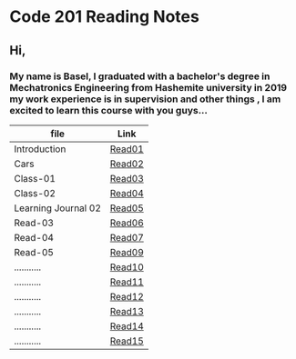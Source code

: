 # Code 201 Reading Notes

## **Hi,**

### My name is Basel, I graduated with a bachelor's degree in Mechatronics Engineering from Hashemite university in 2019 my work experience is in supervision and other things , I am excited to learn this course with you guys...


| file               | Link       |
| ------------------ | -----------|
| Introduction       | [Read01](https://bassel07.github.io/Reading-Notes201/) |
| Cars               | [Read02](https://bassel07.github.io/Cars/)   |
| Class-01           |  [Read03](https://bassel07.github.io/Reading-Notes201/class-01)   |
| Class-02           |  [Read04](https://bassel07.github.io/Reading-Notes201/class-02)   |
| Learning Journal 02|  [Read05](https://bassel07.github.io/Reading-Notes201/Learning%20Journal)   |
| Read-03            |  [Read06](https://bassel07.github.io/Reading-Notes201/Read-03)   |
| Read-04            |  [Read07](https://bassel07.github.io/Reading-Notes201/Read-04)   |
| Read-05            |  [Read09](https://bassel07.github.io/Reading-Notes201/Read-05)   |
| ...........        |  [Read10]()   |
| ...........        |  [Read11]()   |
| ...........        |  [Read12]()   |
| ...........        |  [Read13]()   |
| ...........        |  [Read14]()   |
| ...........        |  [Read15]()   |


